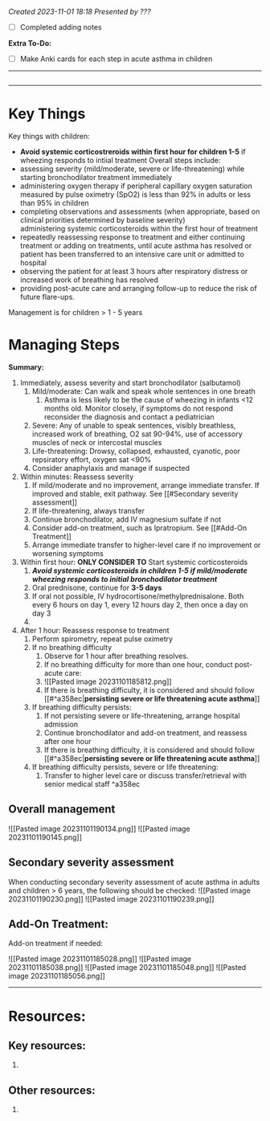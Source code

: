 *Created 2023-11-01 18:18*
*Presented by ???*
- [ ] Completed adding notes

**Extra To-Do:**
- [ ] Make Anki cards for each step in acute asthma in children
---
```toc
```
---

# Key Things
Key things with children:
- **Avoid systemic corticostreroids within first hour for children 1-5** if wheezing responds to intiial treatment
Overall steps include:
- assessing severity (mild/moderate, severe or life-threatening) while starting bronchodilator treatment immediately
- administering oxygen therapy if peripheral capillary oxygen saturation measured by pulse oximetry (SpO2) is less than 92% in adults or less than 95% in children
- completing observations and assessments (when appropriate, based on clinical priorities determined by baseline severity)  
    administering systemic corticosteroids within the first hour of treatment
- repeatedly reassessing response to treatment and either continuing treatment or adding on treatments, until acute asthma has resolved or patient has been transferred to an intensive care unit or admitted to hospital
- observing the patient for at least 3 hours after respiratory distress or increased work of breathing has resolved
- providing post-acute care and arranging follow-up to reduce the risk of future flare-ups.

Management is for children > 1 - 5 years

# Managing Steps
**Summary:**
1. Immediately, assess severity and start bronchodilator (salbutamol)
	1. Mild/moderate: Can walk and speak whole sentences in one breath
		1. Asthma is less likely to be the cause of wheezing in infants <12 months old. Monitor closely, if symptoms do not respond reconsider the diagnosis and contact a pediatrician
	2. Severe: Any of unable to speak sentences, visibly breathless, increased work of breathing, O2 sat 90-94%, use of accessory muscles of neck or intercostal muscles
	3. Life-threatening: Drowsy, collapsed, exhausted, cyanotic, poor repsiratory effort, oxygen sat <90%
	4. Consider anaphylaxis and manage if suspected
2. Within minutes: Reassess severity
	1. If mild/moderate and no improvement, arrange immediate transfer. If improved and stable, exit pathway. See [[#Secondary severity assessment]]
	2. If life-threatening, always transfer
	3. Continue bronchodilator, add IV magnesium sulfate if not
	4. Consider add-on treatment, such as Ipratropium. See [[#Add-On Treatment]]
	5. Arrange immediate transfer to higher-level care if no improvement or worsening symptoms
3. Within first hour: **ONLY CONSIDER TO** Start systemic corticosteroids
	1.  ***Avoid systemic corticosteroids in children 1-5 if mild/moderate wheezing responds to initial bronchodilator treatment***
	2. Oral prednisone, continue for **3-5 days**
	3. If oral not possible, IV hydrocortisone/methylprednisalone. Both every 6 hours on day 1, every 12 hours day 2, then once a day on day 3
	3.
4. After 1 hour: Reassess response to treatment
	1. Perform spirometry, repeat pulse oximetry
	2. If no breathing difficulty
		1. Observe for 1 hour after breathing resolves.
		2. If no breathing difficulty for more than one hour, conduct post-acute care:
		3. ![[Pasted image 20231101185812.png]]
		4. If there is breathing difficulty, it is considered and should follow [[#^a358ec|**persisting severe or life threatening acute asthma**]]
	3. If breathing difficulty persists:
		1. If not persisting severe or life-threatening, arrange hospital admission
		2. Continue bronchodilator and add-on treatment, and reassess after one hour
		3. If there is breathing difficulty, it is considered and should follow [[#^a358ec|**persisting severe or life threatening acute asthma**]]
	4. If breathing difficulty persists, severe or life threatening:
		1. Transfer to higher level care or discuss transfer/retrieval with senior medical staff ^a358ec

## Overall management
![[Pasted image 20231101190134.png]]
![[Pasted image 20231101190145.png]]
## Secondary severity assessment
When conducting secondary severity assessment of acute asthma in adults and children > 6 years, the following should be checked:
![[Pasted image 20231101190230.png]]
![[Pasted image 20231101190239.png]]

## Add-On Treatment:
Add-on treatment if needed:

![[Pasted image 20231101185028.png]]
![[Pasted image 20231101185038.png]]
![[Pasted image 20231101185048.png]]
![[Pasted image 20231101185056.png]]


---

# Resources:
## Key resources:
1. 

## Other resources:
1. 